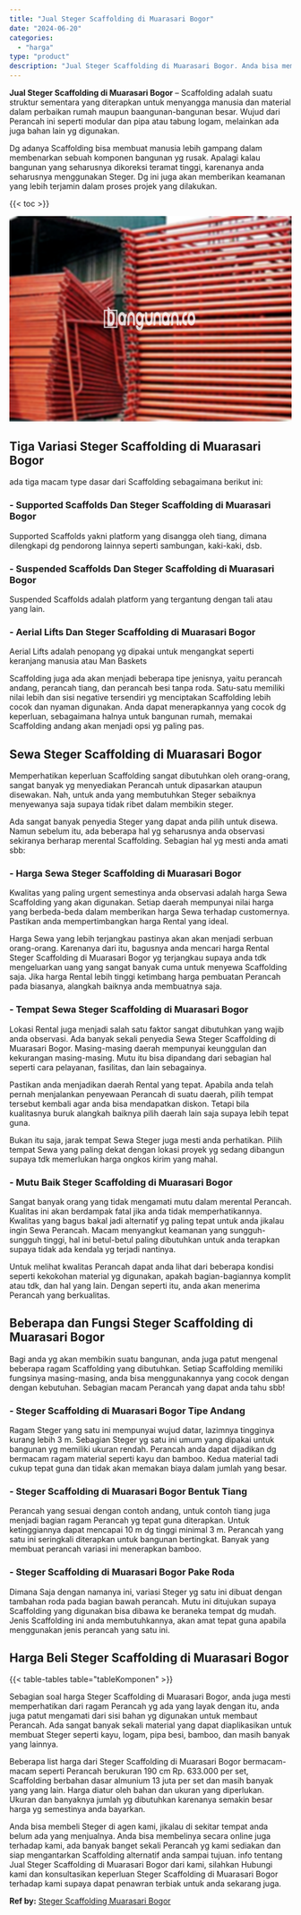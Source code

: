 ```yaml
---
title: "Jual Steger Scaffolding di Muarasari Bogor"
date: "2024-06-20"
categories: 
  - "harga"
type: "product"
description: "Jual Steger Scaffolding di Muarasari Bogor. Anda bisa membeli Steger di agen kami, jikalau di sekitar tempat anda belum ada yang menjualnya. Anda bisa membel..."
---
```


**Jual Steger Scaffolding di Muarasari Bogor** – Scaffolding adalah suatu struktur sementara yang diterapkan untuk menyangga manusia dan material dalam perbaikan rumah maupun baangunan-bangunan besar. Wujud dari Perancah ini seperti modular dan pipa atau tabung logam, melainkan ada juga bahan lain yg digunakan.

Dg adanya Scaffolding bisa membuat manusia lebih gampang dalam membenarkan sebuah komponen bangunan yg rusak. Apalagi kalau bangunan yang seharusnya dikoreksi teramat tinggi, karenanya anda seharusnya menggunakan Steger. Dg ini juga akan memberikan keamanan yang lebih terjamin dalam proses projek yang dilakukan.

{{< toc >}}

![Jual Steger Scaffolding di Muarasari Bogor](/images/sewa-scaffolding-steger-16.png)

## Tiga Variasi Steger Scaffolding di Muarasari Bogor

ada tiga macam type dasar dari Scaffolding sebagaimana berikut ini:

### \- Supported Scaffolds Dan Steger Scaffolding di Muarasari Bogor

Supported Scaffolds yakni platform yang disangga oleh tiang, dimana dilengkapi dg pendorong lainnya seperti sambungan, kaki-kaki, dsb.

### \- Suspended Scaffolds Dan Steger Scaffolding di Muarasari Bogor

Suspended Scaffolds adalah platform yang tergantung dengan tali atau yang lain.

### \- Aerial Lifts Dan Steger Scaffolding di Muarasari Bogor

Aerial Lifts adalah penopang yg dipakai untuk mengangkat seperti keranjang manusia atau Man Baskets

Scaffolding juga ada akan menjadi beberapa tipe jenisnya, yaitu perancah andang, perancah tiang, dan perancah besi tanpa roda. Satu-satu memiliki nilai lebih dan sisi negative tersendiri yg menciptakan Scaffolding lebih cocok dan nyaman digunakan. Anda dapat menerapkannya yang cocok dg keperluan, sebagaimana halnya untuk bangunan rumah, memakai Scaffolding andang akan menjadi opsi yg paling pas.

## Sewa Steger Scaffolding di Muarasari Bogor

Memperhatikan keperluan Scaffolding sangat dibutuhkan oleh orang-orang, sangat banyak yg menyediakan Perancah untuk dipasarkan ataupun disewakan. Nah, untuk anda yang membutuhkan Steger sebaiknya menyewanya saja supaya tidak ribet dalam membikin steger.

Ada sangat banyak penyedia Steger yang dapat anda pilih untuk disewa. Namun sebelum itu, ada beberapa hal yg seharusnya anda observasi sekiranya berharap merental Scaffolding. Sebagian hal yg mesti anda amati sbb:

### \- Harga Sewa Steger Scaffolding di Muarasari Bogor

Kwalitas yang paling urgent semestinya anda observasi adalah harga Sewa Scaffolding yang akan digunakan. Setiap daerah mempunyai nilai harga yang berbeda-beda dalam memberikan harga Sewa terhadap customernya. Pastikan anda mempertimbangkan harga Rental yang ideal.

Harga Sewa yang lebih terjangkau pastinya akan akan menjadi serbuan orang-orang. Karenanya dari itu, bagusnya anda mencari harga Rental Steger Scaffolding di Muarasari Bogor yg terjangkau supaya anda tdk mengeluarkan uang yang sangat banyak cuma untuk menyewa Scaffolding saja. Jika harga Rental lebih tinggi ketimbang harga pembuatan Perancah pada biasanya, alangkah baiknya anda membuatnya saja.

### \- Tempat Sewa Steger Scaffolding di Muarasari Bogor

Lokasi Rental juga menjadi salah satu faktor sangat dibutuhkan yang wajib anda observasi. Ada banyak sekali penyedia Sewa Steger Scaffolding di Muarasari Bogor. Masing-masing daerah mempunyai keunggulan dan kekurangan masing-masing. Mutu itu bisa dipandang dari sebagian hal seperti cara pelayanan, fasilitas, dan lain sebagainya.

Pastikan anda menjadikan daerah Rental yang tepat. Apabila anda telah pernah menjalankan penyewaan Perancah di suatu daerah, pilih tempat tersebut kembali agar anda bisa mendapatkan diskon. Tetapi bila kualitasnya buruk alangkah baiknya pilih daerah lain saja supaya lebih tepat guna.

Bukan itu saja, jarak tempat Sewa Steger juga mesti anda perhatikan. Pilih tempat Sewa yang paling dekat dengan lokasi proyek yg sedang dibangun supaya tdk memerlukan harga ongkos kirim yang mahal.

### \- Mutu Baik Steger Scaffolding di Muarasari Bogor

Sangat banyak orang yang tidak mengamati mutu dalam merental Perancah. Kualitas ini akan berdampak fatal jika anda tidak memperhatikannya. Kwalitas yang bagus bakal jadi alternatif yg paling tepat untuk anda jikalau ingin Sewa Perancah. Macam menyangkut keamanan yang sungguh-sungguh tinggi, hal ini betul-betul paling dibutuhkan untuk anda terapkan supaya tidak ada kendala yg terjadi nantinya.

Untuk melihat kwalitas Perancah dapat anda lihat dari beberapa kondisi seperti kekokohan material yg digunakan, apakah bagian-bagiannya komplit atau tdk, dan hal yang lain. Dengan seperti itu, anda akan menerima Perancah yang berkualitas.

## Beberapa dan Fungsi Steger Scaffolding di Muarasari Bogor

Bagi anda yg akan membikin suatu bangunan, anda juga patut mengenal beberapa ragam Scaffolding yang dibutuhkan. Setiap Scaffolding memiliki fungsinya masing-masing, anda bisa menggunakannya yang cocok dengan dengan kebutuhan. Sebagian macam Perancah yang dapat anda tahu sbb!

### \- Steger Scaffolding di Muarasari Bogor Tipe Andang

Ragam Steger yang satu ini mempunyai wujud datar, lazimnya tingginya kurang lebih 3 m. Sebagian Steger yg satu ini umum yang dipakai untuk bangunan yg memiliki ukuran rendah. Perancah anda dapat dijadikan dg bermacam ragam material seperti kayu dan bamboo. Kedua material tadi cukup tepat guna dan tidak akan memakan biaya dalam jumlah yang besar.

### \- Steger Scaffolding di Muarasari Bogor Bentuk Tiang

Perancah yang sesuai dengan contoh andang, untuk contoh tiang juga menjadi bagian ragam Perancah yg tepat guna diterapkan. Untuk ketinggiannya dapat mencapai 10 m dg tinggi minimal 3 m. Perancah yang satu ini seringkali diterapkan untuk bangunan bertingkat. Banyak yang membuat perancah variasi ini menerapkan bamboo.

### \- Steger Scaffolding di Muarasari Bogor Pake Roda

Dimana Saja dengan namanya ini, variasi Steger yg satu ini dibuat dengan tambahan roda pada bagian bawah perancah. Mutu ini ditujukan supaya Scaffolding yang digunakan bisa dibawa ke beraneka tempat dg mudah. Jenis Scaffolding ini anda membutuhkannya, akan amat tepat guna apabila menggunakan jenis perancah yang satu ini.

## Harga Beli Steger Scaffolding di Muarasari Bogor

{{< table-tables table="tableKomponen" >}}

Sebagian soal harga Steger Scaffolding di Muarasari Bogor, anda juga mesti memperhatikan dari ragam Perancah yg ada yang layak dengan itu, anda juga patut mengamati dari sisi bahan yg digunakan untuk membaut Perancah. Ada sangat banyak sekali material yang dapat diaplikasikan untuk membuat Steger seperti kayu, logam, pipa besi, bamboo, dan masih banyak yang lainnya.

Beberapa list harga dari Steger Scaffolding di Muarasari Bogor bermacam-macam seperti Perancah berukuran 190 cm Rp. 633.000 per set, Scaffolding berbahan dasar almunium 13 juta per set dan masih banyak yang yang lain. Harga diatur oleh bahan dan ukuran yang diperlukan. Ukuran dan banyaknya jumlah yg dibutuhkan karenanya semakin besar harga yg semestinya anda bayarkan.

Anda bisa membeli Steger di agen kami, jikalau di sekitar tempat anda belum ada yang menjualnya. Anda bisa membelinya secara online juga terhadap kami, ada banyak banget sekali Perancah yg kami sediakan dan siap mengantarkan Scaffolding alternatif anda sampai tujuan. info tentang Jual Steger Scaffolding di Muarasari Bogor dari kami, silahkan Hubungi kami dan konsultasikan keperluan Steger Scaffolding di Muarasari Bogor terhadap kami supaya dapat penawran terbiak untuk anda sekarang juga.

**Ref by:** [Steger Scaffolding Muarasari Bogor](https://id.wikipedia.org/wiki/Steger)
